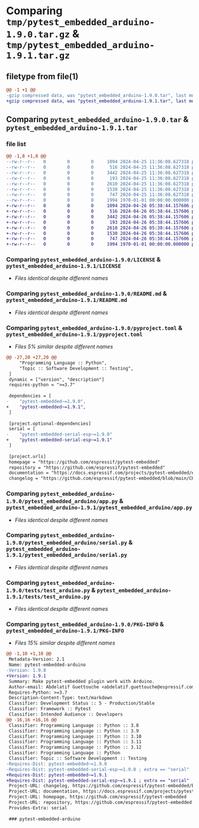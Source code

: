 # Comparing `tmp/pytest_embedded_arduino-1.9.0.tar.gz` & `tmp/pytest_embedded_arduino-1.9.1.tar.gz`

## filetype from file(1)

```diff
@@ -1 +1 @@
-gzip compressed data, was "pytest_embedded_arduino-1.9.0.tar", last modified: Fri Jan  1 00:00:00 2016, max compression
+gzip compressed data, was "pytest_embedded_arduino-1.9.1.tar", last modified: Fri Jan  1 00:00:00 2016, max compression
```

## Comparing `pytest_embedded_arduino-1.9.0.tar` & `pytest_embedded_arduino-1.9.1.tar`

### file list

```diff
@@ -1,8 +1,8 @@
--rw-r--r--   0        0        0     1094 2024-04-25 11:36:08.627318 pytest_embedded_arduino-1.9.0/LICENSE
--rw-r--r--   0        0        0      516 2024-04-25 11:36:08.627318 pytest_embedded_arduino-1.9.0/README.md
--rw-r--r--   0        0        0     3442 2024-04-25 11:36:08.627318 pytest_embedded_arduino-1.9.0/pyproject.toml
--rw-r--r--   0        0        0      193 2024-04-25 11:36:08.627318 pytest_embedded_arduino-1.9.0/pytest_embedded_arduino/__init__.py
--rw-r--r--   0        0        0     2610 2024-04-25 11:36:08.627318 pytest_embedded_arduino-1.9.0/pytest_embedded_arduino/app.py
--rw-r--r--   0        0        0     1530 2024-04-25 11:36:08.627318 pytest_embedded_arduino-1.9.0/pytest_embedded_arduino/serial.py
--rw-r--r--   0        0        0      747 2024-04-25 11:36:08.627318 pytest_embedded_arduino-1.9.0/tests/test_arduino.py
--rw-r--r--   0        0        0     1994 1970-01-01 00:00:00.000000 pytest_embedded_arduino-1.9.0/PKG-INFO
+-rw-r--r--   0        0        0     1094 2024-04-26 05:38:44.157606 pytest_embedded_arduino-1.9.1/LICENSE
+-rw-r--r--   0        0        0      516 2024-04-26 05:38:44.157606 pytest_embedded_arduino-1.9.1/README.md
+-rw-r--r--   0        0        0     3442 2024-04-26 05:38:44.157606 pytest_embedded_arduino-1.9.1/pyproject.toml
+-rw-r--r--   0        0        0      193 2024-04-26 05:38:44.157606 pytest_embedded_arduino-1.9.1/pytest_embedded_arduino/__init__.py
+-rw-r--r--   0        0        0     2610 2024-04-26 05:38:44.157606 pytest_embedded_arduino-1.9.1/pytest_embedded_arduino/app.py
+-rw-r--r--   0        0        0     1530 2024-04-26 05:38:44.157606 pytest_embedded_arduino-1.9.1/pytest_embedded_arduino/serial.py
+-rw-r--r--   0        0        0      747 2024-04-26 05:38:44.157606 pytest_embedded_arduino-1.9.1/tests/test_arduino.py
+-rw-r--r--   0        0        0     1994 1970-01-01 00:00:00.000000 pytest_embedded_arduino-1.9.1/PKG-INFO
```

### Comparing `pytest_embedded_arduino-1.9.0/LICENSE` & `pytest_embedded_arduino-1.9.1/LICENSE`

 * *Files identical despite different names*

### Comparing `pytest_embedded_arduino-1.9.0/README.md` & `pytest_embedded_arduino-1.9.1/README.md`

 * *Files identical despite different names*

### Comparing `pytest_embedded_arduino-1.9.0/pyproject.toml` & `pytest_embedded_arduino-1.9.1/pyproject.toml`

 * *Files 5% similar despite different names*

```diff
@@ -27,20 +27,20 @@
     "Programming Language :: Python",
     "Topic :: Software Development :: Testing",
 ]
 dynamic = ["version", "description"]
 requires-python = ">=3.7"
 
 dependencies = [
-    "pytest-embedded~=1.9.0",
+    "pytest-embedded~=1.9.1",
 ]
 
 [project.optional-dependencies]
 serial = [
-    "pytest-embedded-serial-esp~=1.9.0"
+    "pytest-embedded-serial-esp~=1.9.1"
 ]
 
 [project.urls]
 homepage = "https://github.com/espressif/pytest-embedded"
 repository = "https://github.com/espressif/pytest-embedded"
 documentation = "https://docs.espressif.com/projects/pytest-embedded/en/latest/"
 changelog = "https://github.com/espressif/pytest-embedded/blob/main/CHANGELOG.md"
```

### Comparing `pytest_embedded_arduino-1.9.0/pytest_embedded_arduino/app.py` & `pytest_embedded_arduino-1.9.1/pytest_embedded_arduino/app.py`

 * *Files identical despite different names*

### Comparing `pytest_embedded_arduino-1.9.0/pytest_embedded_arduino/serial.py` & `pytest_embedded_arduino-1.9.1/pytest_embedded_arduino/serial.py`

 * *Files identical despite different names*

### Comparing `pytest_embedded_arduino-1.9.0/tests/test_arduino.py` & `pytest_embedded_arduino-1.9.1/tests/test_arduino.py`

 * *Files identical despite different names*

### Comparing `pytest_embedded_arduino-1.9.0/PKG-INFO` & `pytest_embedded_arduino-1.9.1/PKG-INFO`

 * *Files 15% similar despite different names*

```diff
@@ -1,10 +1,10 @@
 Metadata-Version: 2.1
 Name: pytest-embedded-arduino
-Version: 1.9.0
+Version: 1.9.1
 Summary: Make pytest-embedded plugin work with Arduino.
 Author-email: Abdelatif Guettouche <abdelatif.guettouche@espressif.com>, Fu Hanxi <fuhanxi@espressif.com>
 Requires-Python: >=3.7
 Description-Content-Type: text/markdown
 Classifier: Development Status :: 5 - Production/Stable
 Classifier: Framework :: Pytest
 Classifier: Intended Audience :: Developers
@@ -16,16 +16,16 @@
 Classifier: Programming Language :: Python :: 3.8
 Classifier: Programming Language :: Python :: 3.9
 Classifier: Programming Language :: Python :: 3.10
 Classifier: Programming Language :: Python :: 3.11
 Classifier: Programming Language :: Python :: 3.12
 Classifier: Programming Language :: Python
 Classifier: Topic :: Software Development :: Testing
-Requires-Dist: pytest-embedded~=1.9.0
-Requires-Dist: pytest-embedded-serial-esp~=1.9.0 ; extra == "serial"
+Requires-Dist: pytest-embedded~=1.9.1
+Requires-Dist: pytest-embedded-serial-esp~=1.9.1 ; extra == "serial"
 Project-URL: changelog, https://github.com/espressif/pytest-embedded/blob/main/CHANGELOG.md
 Project-URL: documentation, https://docs.espressif.com/projects/pytest-embedded/en/latest/
 Project-URL: homepage, https://github.com/espressif/pytest-embedded
 Project-URL: repository, https://github.com/espressif/pytest-embedded
 Provides-Extra: serial
 
 ### pytest-embedded-arduino
```

